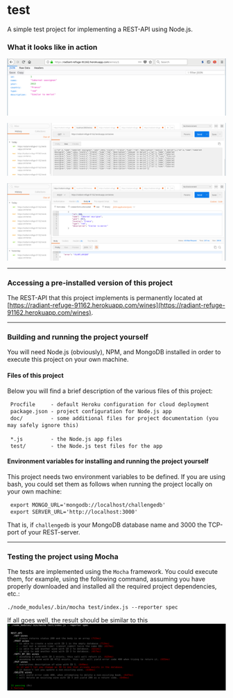 # test

A simple test project for implementing a REST-API using Node.js.

### What it looks like in action

![In the browser](doc/browser1.png)

![In Postman](doc/postman1.png)

![In Postman](doc/postman2.png)

***

### Accessing a pre-installed version of this project
The REST-API that this project implements is permanently located at
[https://radiant-refuge-91162.herokuapp.com/wines](https://radiant-refuge-91162.herokuapp.com/wines).

***

### Building and running the project yourself
You will need Node.js (obviously), NPM, and MongoDB installed in order to execute this project on your
own machine.

#### Files of this project
Below you will find a brief description of the various files of this project:

     Procfile     - default Heroku configuration for cloud deployment
     package.json - project configuration for Node.js app
     doc/         - some additional files for project documentation (you may safely ignore this)
     
     *.js         - the Node.js app files
     test/        - the Node.js test files for the app

#### Environment variables for installing and running the project yourself
This project needs two environment variables to be defined. If you are using bash, you could set them
as follows when running the project locally on your own machine:

     export MONGO_URL='mongodb://localhost/challengedb'
     export SERVER_URL='http://localhost:3000'

That is, if `challengedb` is your MongoDB database name and 3000 the TCP-port of your REST-server.

***

### Testing the project using Mocha

The tests are implemented using the `Mocha` framework.  You could execute them, for example, using
the following command, assuming you have properly downloaded and installed all the required project
dependencies, etc.:

    ./node_modules/.bin/mocha test/index.js --reporter spec

If all goes well, the result should be similar to this
![Test output](doc/test2.png)
